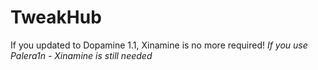 # TweakHub
If you updated to Dopamine 1.1, Xinamine is no more required!
*If you use Palera1n - Xinamine is still needed*
